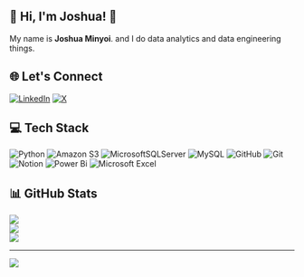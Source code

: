 ## 💫 Hi, I'm Joshua! 👋
My name is **Joshua Minyoi**. and I do data analytics and data engineering things.

## 🌐 Let's Connect
[![LinkedIn](https://img.shields.io/badge/LinkedIn-%230077B5.svg?logo=linkedin&logoColor=white)](https://www.linkedin.com/in/joshuaminyoi/) [![X](https://img.shields.io/badge/X-black.svg?logo=X&logoColor=white)](https://x.com/JoshuaMinyoi) 

## 💻 Tech Stack
![Python](https://img.shields.io/badge/python-3670A0?style=for-the-badge&logo=python&logoColor=ffdd54) ![Amazon S3](https://img.shields.io/badge/Amazon%20S3-FF9900?style=for-the-badge&logo=amazons3&logoColor=white) ![MicrosoftSQLServer](https://img.shields.io/badge/Microsoft%20SQL%20Server-CC2927?style=for-the-badge&logo=microsoft%20sql%20server&logoColor=white) ![MySQL](https://img.shields.io/badge/mysql-4479A1.svg?style=for-the-badge&logo=mysql&logoColor=white) ![GitHub](https://img.shields.io/badge/github-%23121011.svg?style=for-the-badge&logo=github&logoColor=white) ![Git](https://img.shields.io/badge/git-%23F05033.svg?style=for-the-badge&logo=git&logoColor=white) ![Notion](https://img.shields.io/badge/Notion-%23000000.svg?style=for-the-badge&logo=notion&logoColor=white) ![Power Bi](https://img.shields.io/badge/power_bi-F2C811?style=for-the-badge&logo=powerbi&logoColor=black) ![Microsoft Excel](https://img.shields.io/badge/Microsoft_Excel-217346?style=for-the-badge&logo=microsoft-excel&logoColor=white)
## 📊 GitHub Stats
![](https://github-readme-stats.vercel.app/api?username=Joshua-Minyoi&theme=dark&hide_border=false&include_all_commits=false&count_private=false)<br/>
![](https://nirzak-streak-stats.vercel.app/?user=Joshua-Minyoi&theme=dark&hide_border=false)<br/>
![](https://github-readme-stats.vercel.app/api/top-langs/?username=Joshua-Minyoi&theme=dark&hide_border=false&include_all_commits=false&count_private=false&layout=compact)

---
[![](https://visitcount.itsvg.in/api?id=Joshua-Minyoi&icon=0&color=0)](https://visitcount.itsvg.in)

<!-- Proudly created with GPRM ( https://gprm.itsvg.in ) -->
